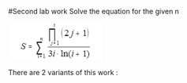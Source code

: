 #Second lab work
Solve the equation for the given n 

![screen](https://github.com/rogosnyi/Labs_ASD/blob/main/lab2/screenshots/Screenshot_3.png)

There are 2 variants of this work :
